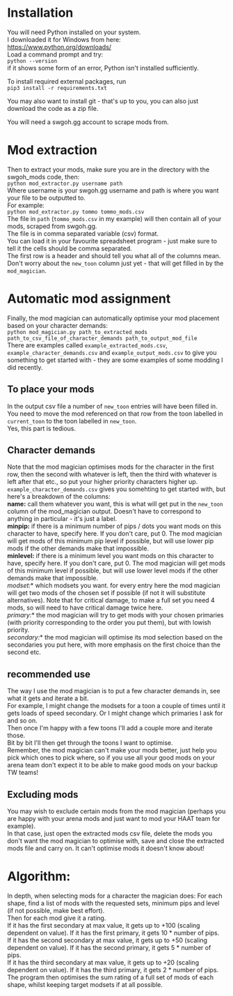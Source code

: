 # Installation
You will need Python installed on your system.  
I downloaded it for Windows from here:  
https://www.python.org/downloads/  
Load a command prompt and try:  
`python --version`  
if it shows some form of an error, Python isn't installed sufficiently.  
  
To install required external packages, run  
`pip3 install -r requirements.txt`  
 
You may also want to install git - that's up to you, you can also just download the code as a zip file.  

You will need a swgoh.gg account to scrape mods from.  
 
# Mod extraction
Then to extract your mods, make sure you are in the directory with the swgoh_mods code, then:  
`python mod_extractor.py username path`  
Where username is your swgoh.gg username and path is where you want your file to be outputted to.  
For example:  
`python mod_extractor.py tommo tommo_mods.csv`  
The file in `path` (`tommo_mods.csv` in my example) will then contain all of your mods, scraped from swgoh.gg.  
The file is in comma separated variable (csv) format.  
You can load it in your favourite spreadsheet program - just make sure to tell it the cells should be comma separated.  
The first row is a header and should tell you what all of the columns mean.  Don't worry about the `new_toon` column just yet - that will get filled in by the `mod_magician`.

# Automatic mod assignment
Finally, the mod magician can automatically optimise your mod placement based on your character demands:  
`python mod_magician.py path_to_extracted_mods path_to_csv_file_of_character_demands path_to_output_mod_file`  
There are examples called `example_extracted_mods.csv`, `example_character_demands.csv` and `example_output_mods.csv` to give you something to get started with - they are some examples of some modding I did recently.  

## To place your mods
In the output csv file a number of `new_toon` entries will have been filled in.  
You need to move the mod referenced on that row from the toon labelled in `current_toon` to the toon labelled in `new_toon`.  
Yes, this part is tedious.  

## Character demands
Note that the mod magician optimises mods for the character in the first row, then the second with whatever is left, then the third with whatever is left after that etc., so put your higher priority characters higher up.  
`example_character_demands.csv` gives you somehting to get started with, but here's a breakdown of the columns:  
**name:** call them whatever you want, this is what will get put in the `new_toon` column of the mod_magician output. Doesn't have to correspond to anything in particular - it's just a label.  
**minpip:** if there is a minimum number of pips / dots you want mods on this character to have, specify here. If you don't care, put 0. The mod magician will get mods of this minimum pip level if possible, but will use lower pip mods if the other demands make that impossible.  
**minlevel:** if there is a minimum level you want mods on this character to have, specify here. If you don't care, put 0. The mod magician will get mods of this minimum level if possible, but will use lower level mods if the other demands make that impossible.  
**modset*:** which modsets you want.  for every entry here the mod magician will get two mods of the chosen set if possible (if not it will substitute alternatives). Note that for critical damage, to make a full set you need 4 mods, so will need to have critical damage twice here.  
**primary*:** the mod magician will try to get mods with your chosen primaries (with priority corresponding to the order you put them), but with lowish priority.  
**secondary*:** the mod magician will optimise its mod selection based on the secondaries you put here, with more emphasis on the first choice than the second etc.  

## recommended use
The way I use the mod magician is to put a few character demands in, see what it gets and iterate a bit.  
For example, I might change the modsets for a toon a couple of times until it gets loads of speed secondary. Or I might change which primaries I ask for and so on.  
Then once I'm happy with a few toons I'll add a couple more and iterate those.  
Bit by bit I'll then get through the toons I want to optimise.  
Remember, the mod magician can't make your mods better, just help you pick which ones to pick where, so if you use all your good mods on your arena team don't expect it to be able to make good mods on your backup TW teams!  

## Excluding mods
You may wish to exclude certain mods from the mod magician (perhaps you are happy with your arena mods and just want to mod your HAAT team for example).  
In that case, just open the extracted mods csv file, delete the mods you don't want the mod magician to optimise with, save and close the extracted mods file and carry on. It can't optimise mods it doesn't know about!


# Algorithm:
In depth, when selecting mods for a character the magician does:
For each shape, find a list of mods with the requested sets, minimum pips and level (if not possible, make best effort).  
Then for each mod give it a rating.  
If it has the first secondary at max value, it gets up to +100 (scaling dependent on value). If it has the first primary, it gets 10 * number of pips.  
If it has the second secondary at max value, it gets up to +50 (scaling dependent on value). If it has the second primary, it gets 5 * number of pips.   
If it has the third secondary at max value, it gets up to +20 (scaling dependent on value). If it has the third primary, it gets 2 * number of pips.  
The program then optimises the sum rating of a full set of mods of each shape, whilst keeping target modsets if at all possible.  

